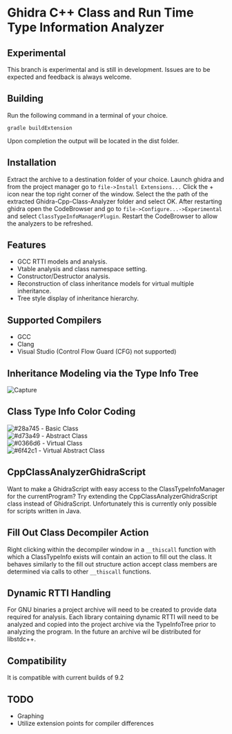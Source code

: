 Ghidra C++ Class and Run Time Type Information Analyzer
=======================================================

Experimental
------------

This branch is experimental and is still in development. Issues are to be expected and feedback is always welcome.

Building
--------

Run the following command in a terminal of your choice.

`gradle buildExtension`

Upon completion the output will be located in the dist folder.

Installation
------------

Extract the archive to a destination folder of your choice.
Launch ghidra and from the project manager go to `file->Install Extensions...`
Click the + icon near the top right corner of the window.
Select the the path of the extracted Ghidra-Cpp-Class-Analyzer folder and select OK.
After restarting ghidra open the CodeBrowser and go to `file->Configure...->Experimental` and select `ClassTypeInfoManagerPlugin`. Restart the CodeBrowser to allow the analyzers to be refreshed.

Features
--------

* GCC RTTI models and analysis.
* Vtable analysis and class namespace setting.
* Constructor/Destructor analysis.
* Reconstruction of class inheritance models for virtual multiple inheritance.
* Tree style display of inheritance hierarchy.

Supported Compilers
-------------------

* GCC
* Clang
* Visual Studio (Control Flow Guard (CFG) not supported)

Inheritance Modeling via the Type Info Tree
-------------------------------------------

![Capture](https://user-images.githubusercontent.com/46897303/86498580-62295580-bd54-11ea-9434-d1b3e6e40a4c.PNG)

Class Type Info Color Coding
----------------------------

![#28a745](https://via.placeholder.com/15/28a745/000000?text=+) - Basic Class  
![#d73a49](https://via.placeholder.com/15/d73a49/000000?text=+) - Abstract Class  
![#0366d6](https://via.placeholder.com/15/0366d6/000000?text=+) - Virtual Class  
![#6f42c1](https://via.placeholder.com/15/6f42c1/000000?text=+) - Virtual Abstract Class  

CppClassAnalyzerGhidraScript
----------------------------

Want to make a GhidraScript with easy access to the ClassTypeInfoManager for the currentProgram? Try extending the CppClassAnalyzerGhidraScript class instead of GhidraScript. Unfortunately this is currently only possible for scripts written in Java.

Fill Out Class Decompiler Action
--------------------------------

Right clicking within the decompiler window in a `__thiscall` function with which a ClassTypeInfo exists will contain an action to fill out the class. It behaves similarly to the fill out structure action accept class members are determined via calls to other `__thiscall` functions.

Dynamic RTTI Handling
---------------------

For GNU binaries a project archive will need to be created to provide data required for analysis. Each library containing dynamic RTTI will need to be analyzed and copied into the project archive via the TypeInfoTree prior to analyzing the program. In the future an archive wil be distributed for libstdc++.

Compatibility
-------------

It is compatible with current builds of 9.2

TODO
----

* Graphing
* Utilize extension points for compiler differences
